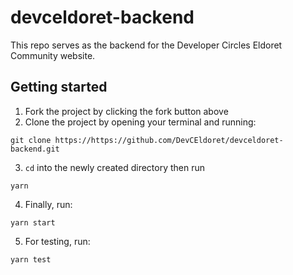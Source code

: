 # devceldoret-backend
This repo serves as the backend for the Developer Circles Eldoret Community website. 

## Getting started
1. Fork the project by clicking the fork button above
2. Clone the project by opening your terminal and running: 

```shell
git clone https://https://github.com/DevCEldoret/devceldoret-backend.git
```

3. `cd` into the newly created directory then run 
```shell 
yarn 
```
4. Finally, run:
```shell 
yarn start
```
5. For testing, run:
```shell 
yarn test
```
